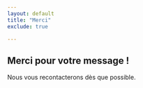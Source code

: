 ```yaml
---
layout: default
title: "Merci"
exclude: true

---
```


## Merci pour votre message ! ##

Nous vous recontacterons dès que possible.


